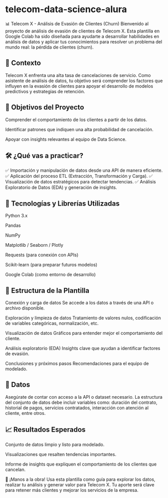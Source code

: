 # telecom-data-science-alura
📊 Telecom X - Análisis de Evasión de Clientes (Churn)
Bienvenido al proyecto de análisis de evasión de clientes de Telecom X. Esta plantilla en Google Colab ha sido diseñada para ayudarte a desarrollar habilidades en análisis de datos y aplicar tus conocimientos para resolver un problema del mundo real: la pérdida de clientes (churn).

## 🧠 Contexto
Telecom X enfrenta una alta tasa de cancelaciones de servicio. Como asistente de análisis de datos, tu objetivo será comprender los factores que influyen en la evasión de clientes para apoyar el desarrollo de modelos predictivos y estrategias de retención.

## 🎯 Objetivos del Proyecto
Comprender el comportamiento de los clientes a partir de los datos.

Identificar patrones que indiquen una alta probabilidad de cancelación.

Apoyar con insights relevantes al equipo de Data Science.

## 🛠️ ¿Qué vas a practicar?
✅ Importación y manipulación de datos desde una API de manera eficiente.
✅ Aplicación del proceso ETL (Extracción, Transformación y Carga).
✅ Visualización de datos estratégicos para detectar tendencias.
✅ Análisis Exploratorio de Datos (EDA) y generación de insights.

## 🧰 Tecnologías y Librerías Utilizadas
Python 3.x

Pandas

NumPy

Matplotlib / Seaborn / Plotly

Requests (para conexión con APIs)

Scikit-learn (para preparar futuros modelos)

Google Colab (como entorno de desarrollo)

## 🧪 Estructura de la Plantilla
Conexión y carga de datos
Se accede a los datos a través de una API o archivo disponible.

Exploración y limpieza de datos
Tratamiento de valores nulos, codificación de variables categóricas, normalización, etc.

Visualización de datos
Gráficos para entender mejor el comportamiento del cliente.

Análisis exploratorio (EDA)
Insights clave que ayudan a identificar factores de evasión.

Conclusiones y próximos pasos
Recomendaciones para el equipo de modelado.

## 📁 Datos
Asegúrate de contar con acceso a la API o dataset necesario. La estructura del conjunto de datos debe incluir variables como: duración del contrato, historial de pagos, servicios contratados, interacción con atención al cliente, entre otros.

## 📈 Resultados Esperados
Conjunto de datos limpio y listo para modelado.

Visualizaciones que resalten tendencias importantes.

Informe de insights que expliquen el comportamiento de los clientes que cancelan.

🚀 ¡Manos a la obra!
Usa esta plantilla como guía para explorar los datos, realizar tu análisis y generar valor para Telecom X. Tu aporte será clave para retener más clientes y mejorar los servicios de la empresa.

